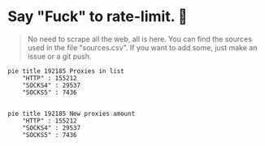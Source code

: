 
# Say "Fuck" to rate-limit. 🖕

> No need to scrape all the web, all is here.
>You can find the sources used in the file "sources.csv".
> If you want to add some, just make an issue or a git push.


```mermaid
pie title 192185 Proxies in list
    "HTTP" : 155212
    "SOCKS4" : 29537
    "SOCKS5" : 7436
            
```

```mermaid
pie title 192185 New proxies amount
    "HTTP" : 155212
    "SOCKS4" : 29537
    "SOCKS5" : 7436
```
        